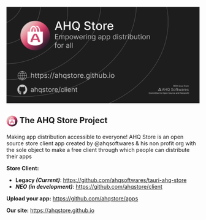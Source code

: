 [![Banner](../Social.png)](https://ahqstore.github.io)

## <img src="../ASTORE.png" height="29"  width="29" alt="Logo" align="center" /> The AHQ Store Project
Making app distribution accessible to everyone!
AHQ Store is an open source store client app created by @ahqsoftwares & his non profit org with the sole object to make a free client through which people can distribute their apps

**Store Client:** 
  - **Legacy *(Current)***: https://github.com/ahqsoftwares/tauri-ahq-store
  - ***NEO (in development)***: https://github.com/ahqstore/client

**Upload your app:** https://github.com/ahqstore/apps

**Our site:** https://ahqstore.github.io

<!--

**Here are some ideas to get you started:**

🙋‍♀️ A short introduction - what is your organization all about?
🌈 Contribution guidelines - how can the community get involved?
👩‍💻 Useful resources - where can the community find your docs? Is there anything else the community should know?
🍿 Fun facts - what does your team eat for breakfast?
🧙 Remember, you can do mighty things with the power of [Markdown](https://docs.github.com/github/writing-on-github/getting-started-with-writing-and-formatting-on-github/basic-writing-and-formatting-syntax)
-->
